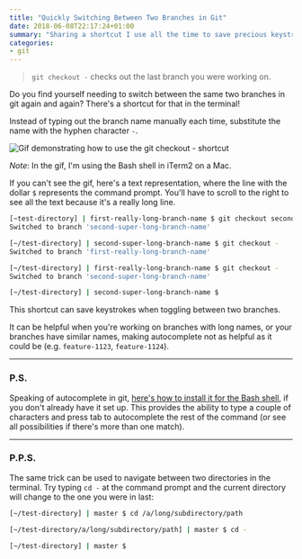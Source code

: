 ```yaml
---
title: "Quickly Switching Between Two Branches in Git"
date: 2018-06-08T22:17:24+01:00
summary: "Sharing a shortcut I use all the time to save precious keystrokes."
categories:
- git
---
```


> `git checkout -` checks out the last branch you were working on.


Do you find yourself needing to switch between the same two branches in git again and again? There's a shortcut for that in the terminal!

Instead of typing out the branch name manually each time, substitute the name with the hyphen character `-`.

![Gif demonstrating how to use the `git checkout -` shortcut](/images/long-branch-name-gif.gif)

_Note_: In the gif, I'm using the Bash shell in iTerm2 on a Mac.

If you can't see the gif, here's a text representation, where the line with the dollar `$` represents the command prompt. You'll have to scroll to the right to see all the text because it's a really long line.


```sh
[~test-directory] | first-really-long-branch-name $ git checkout second-super-long-branch-name
Switched to branch 'second-super-long-branch-name'

[~/test-directory] | second-super-long-branch-name $ git checkout -
Switched to branch 'first-really-long-branch-name'

[~/test-directory] | first-really-long-branch-name $ git checkout -
Switched to branch 'second-super-long-branch-name'

[~/test-directory] | second-super-long-branch-name $
```

This shortcut can save keystrokes when toggling between two branches.

It can be helpful when you're working on branches with long names, or your branches have similar names, making autocomplete not as helpful as it could be (e.g. `feature-1123`, `feature-1124`).

---

### P.S.

Speaking of autocomplete in git, [here's how to install it for the Bash shell](https://git-scm.com/book/en/v1/Git-Basics-Tips-and-Tricks), if you don't already have it set up. This provides the ability to type a couple of characters and press tab to autocomplete the rest of the command (or see all possibilities if there's more than one match).

---

### P.P.S.

The same trick can be used to navigate between two directories in the terminal. Try typing `cd -` at the command prompt and the current directory will change to the one you were in last:


```sh
[~/test-directory] | master $ cd /a/long/subdirectory/path

[~/test-directory/a/long/subdirectory/path] | master $ cd -

[~/test-directory] | master $
```
